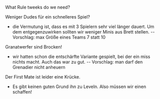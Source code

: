 What Rule tweeks do we need?

Weniger Dudes für ein schnelleres Spiel?
- die Vermutung ist, dass es mit 3 Spielern sehr viel länger dauert. Um dem entgegenzuwirken sollten wir weniger Minis aus Brett stellen. 
-- Vorschlag: max Größe eines Teams 7 statt 10

Granatwerfer sind Brocken!
- wir hatten schon die entschärfte Variante gespielt, bei der ein miss nichts macht. Auch das war zu gut. 
-- Vorschlag: man darf den Grenadier nicht anheuern

Der First Mate ist leider eine Krücke. 
- Es gibt keinen guten Grund ihn zu Leveln. Also müssen wir einen schaffen!
